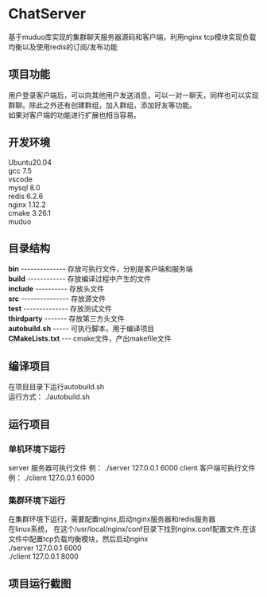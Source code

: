 # ChatServer
基于muduo库实现的集群聊天服务器源码和客户端，利用nginx tcp模块实现负载均衡以及使用redis的订阅/发布功能
## 项目功能
用户登录客户端后，可以向其他用户发送消息，可以一对一聊天，同样也可以实现群聊。除此之外还有创建群组，加入群组，添加好友等功能。  
如果对客户端的功能进行扩展也相当容易。
## 开发环境
Ubuntu20.04  
gcc 7.5  
vscode  
mysql 8.0  
redis 6.2.6  
nginx 1.12.2  
cmake 3.26.1  
muduo  
## 目录结构
**bin** -------------- 存放可执行文件，分别是客户端和服务端  
**build** ------------ 存放编译过程中产生的文件  
**include** ---------- 存放头文件  
**src** --------------- 存放源文件  
**test** -------------- 存放测试文件  
**thirdparty** ------- 存放第三方头文件  
**autobuild.sh** ----- 可执行脚本，用于编译项目  
**CMakeLists.txt** --- cmake文件，产出makefile文件  
## 编译项目
在项目目录下运行autobuild.sh  
运行方式： ./autobuild.sh  
## 运行项目
### 单机环境下运行  
server  服务器可执行文件 例： ./server 127.0.0.1 6000
client  客户端可执行文件 例： ./client 127.0.0.1 6000 
### 集群环境下运行
在集群环境下运行，需要配置nginx,启动nginx服务器和redis服务器  
在linux系统， 在这个/usr/local/nginx/conf目录下找到nginx.conf配置文件,在该文件中配置tcp负载均衡模块，然后启动nginx  
./server 127.0.0.1 6000  
./client 127.0.0.1 8000  
## 项目运行截图

